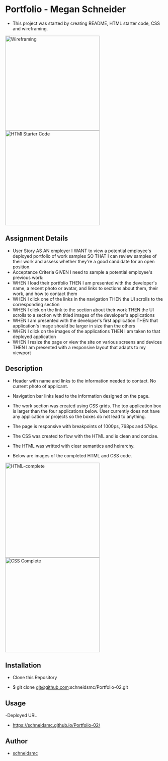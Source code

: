 # Portfolio - Megan Schneider
- This project was started by creating README, HTML starter code, CSS and wireframing. 

<img src="./assets/Wireframing.png" alt="Wireframing" width="300" height="auto"> <img src="./assets/HTML-starter.png" alt="HTMl Starter Code" width="300" height="auto"> 

## Assignment Details

- User Story
    AS AN employer
        I WANT to view a potential employee's deployed portfolio of work samples
        SO THAT I can review samples of their work and assess whether they're a good candidate for an open position.
- Acceptance Criteria
    GIVEN I need to sample a potential employee's previous work:
- WHEN I load their portfolio
            THEN I am presented with the developer's name, a recent photo or avatar, and links to sections about them, their work, and how to contact them
- WHEN I click one of the links in the navigation
            THEN the UI scrolls to the corresponding section
- WHEN I click on the link to the section about their work
            THEN the UI scrolls to a section with titled images of the developer's applications
- WHEN I am presented with the developer's first application
            THEN that application's image should be larger in size than the others
- WHEN I click on the images of the applications
            THEN I am taken to that deployed application
 - WHEN I resize the page or view the site on various screens and devices
            THEN I am presented with a responsive layout that adapts to my viewport

## Description
- Header with name and links to the information needed to contact. No current photo of applicant. 
- Navigation bar links lead to the information designed on the page. 
- The work section was created using CSS grids. The top application box is larger than the four applications below. User currently does not have any application or projects so the boxes do not lead to anything.
- The page is responsive with breakpoints of 1000ps, 768px and 576px.

- The CSS was created to flow with the HTML and is clean and concise. 
- The HTML was writted with clear semantics and heirarchy. 

- Below are images of the completed HTML and CSS code.

<img src="./assets//HTML-complete.png" alt="HTML-complete" width="300" height="auto"> <img src="./assets/CSS-complete.png" alt="CSS Complete" width="300" height="auto">

## Installation

- Clone this Repository
* $ git clone git@github.com:schneidsmc/Portfolio-02.git

## Usage

-Deployed URL
* https://schneidsmc.github.io/Portfolio-02/

## Author

* [schneidsmc](https://github.com/schneidsmc)